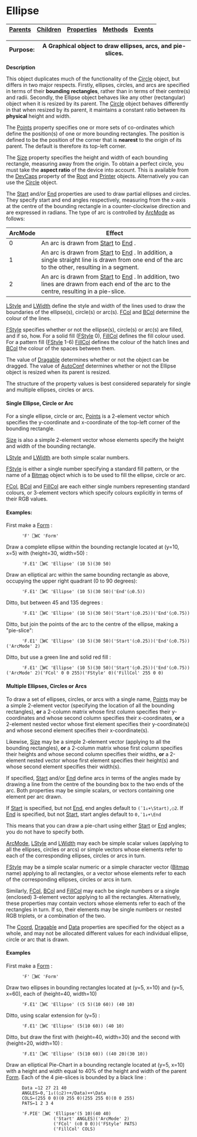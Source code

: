 




<h1 class="heading"><span class="name">Ellipse</span></h1>

| [Parents](../ParentLists/Ellipse.htm) | [Children](../ChildLists/Ellipse.htm) | [Properties](../PropLists/Ellipse.htm) | [Methods](../MethodLists/Ellipse.htm) | [Events](../EventLists/Ellipse.htm) |
| --- | --- | --- | --- | ---  |


| Purpose: | A Graphical object to draw ellipses, arcs, and pie-slices. |
| --- | ---  |


**Description**


This object duplicates much of the functionality of the [Circle](circle.md) object, but differs in two major respects. Firstly, ellipses, circles, and arcs
are specified in terms of their **bounding rectangles**, rather than in terms
of their centre(s) and radii. Secondly, the Ellipse object behaves like any
other (rectangular) object when it is resized by its parent. The [Circle](circle.md) object behaves differently in that when resized by its parent, it maintains a
constant ratio between its **physical** height and width.



The [Points](./points.md) property specifies one or more
sets of co-ordinates which define the position(s) of one or more bounding
rectangles. The position is defined to be the position of the corner that is **nearest** to the origin of its parent. The default is therefore its top-left corner.


The [Size](./size.md) property specifies the height and
width of each bounding rectangle, measuring away from the origin. To obtain a
perfect circle, you must take the **aspect ratio** of the device into
account. This is available from the [DevCaps](./devcaps.md) property of the [Root](Root.htm) and [Printer](Printer.htm) objects. Alternatively you can use the [Circle](circle.md) object.


The [Start](./start.md) and/or [End](./end.md) properties are used to draw partial ellipses and circles. They specify start and
end angles respectively, measuring from the x-axis at the centre of the bounding
rectangle in a counter-clockwise direction and are expressed in radians. The
type of arc is controlled by [ArcMode](./arcmode.md) as
follows:


| ArcMode | Effect |
| --- | ---  |
| 0 | An arc is drawn from [Start](./start.md) to [End](./end.md) . |
| 1 | An arc is drawn from [Start](./start.md) to [End](./end.md) .       In addition, a single straight line is drawn from one end of the arc to       the other, resulting in a segment. |
| 2 | An arc is drawn from [Start](./start.md) to [End](./end.md) .       In addition, two lines are drawn from each end of the arc to the centre,       resulting in a pie-slice. |


[LStyle](./lstyle.md) and [LWidth](./lwidth.md) define the style and width of the lines used to draw the boundaries of the
ellipse(s), circle(s) or arc(s). [FCol](./fcol.md) and [BCol](./bcol.md) determine the colour of the lines.


[FStyle](./fstyle.md) specifies whether or not the
ellipse(s), circle(s) or arc(s) are filled, and if so, how. For a solid fill ([FStyle](./fstyle.md) 0), [FillCol](./fillcol.md) defines the fill colour used.
For a pattern fill ([FStyle](./fstyle.md) 1-6) [FillCol](./fillcol.md) defines the colour of the hatch lines and [BCol](./bcol.md) the colour of the spaces between them.


The value of [Dragable](./dragable.md) determines
whether or not the object can be dragged. The value of [AutoConf](./autoconf.md) determines whether or not the Ellipse object is resized when its parent is
resized.


The structure of the property values is best considered separately for single
and multiple ellipses, circles or arcs.

#### Single Ellipse, Circle or Arc


For a single ellipse, circle or arc, [Points](./points.md) is a 2-element vector which specifies the y-coordinate and x-coordinate of the
top-left corner of the bounding rectangle.


[Size](./size.md) is also a simple 2-element vector
whose elements specify the height and width of the bounding rectangle.


[LStyle](./lstyle.md) and [LWidth](./lwidth.md) are both simple scalar numbers.


[FStyle](./fstyle.md) is either a single number
specifying a standard fill pattern, or the name of a [Bitmap](Bitmap.htm) object which is to be used to fill the ellipse, circle or arc.


[FCol](./fcol.md), [BCol](./bcol.md) and [FillCol](./fillcol.md) are each either single numbers
representing standard colours, or 3-element vectors which specify colours
explicitly in terms of their RGB values.

#### Examples:


First make a [Form](Form.htm) :
```apl
      'F' ⎕WC 'Form'
```


Draw a complete ellipse within the bounding rectangle located at (y=10, x=5)
with (height=30, width=50) :
```apl
      'F.E1' ⎕WC 'Ellipse' (10 5)(30 50)
```


Draw an elliptical arc within the same bounding rectangle as above, occupying
the upper right quadrant (0 to 90 degrees):
```apl
      'F.E1' ⎕WC 'Ellipse' (10 5)(30 50)('End'(○0.5))
```


Ditto, but between 45 and 135 degrees :
```apl
      'F.E1' ⎕WC 'Ellipse' (10 5)(30 50)('Start'(○0.25))('End'(○0.75))
```


Ditto, but join the points of the arc to the centre of the ellipse, making a
"pie-slice":
```apl
      'F.E1' ⎕WC 'Ellipse' (10 5)(30 50)('Start'(○0.25))('End'(○0.75))('ArcMode' 2)
```


Ditto, but use a green line and solid red fill :
```apl
      'F.E1' ⎕WC 'Ellipse' (10 5)(30 50)('Start'(○0.25))('End'(○0.75))('ArcMode' 2)('FCol' 0 0 255)('FStyle' 0)('FillCol' 255 0 0)
```

#### Multiple Ellipses, Circles or Arcs


To draw a set of ellipses, circles, or arcs with a single name, [Points](./points.md) may be a simple 2-element vector (specifying the location of all the bounding
rectangles), **or** a 2-column matrix whose first column specifies their
y-coordinates and whose second column specifies their x-coordinates, **or** a
2-element nested vector whose first element specifies their y-coordinate(s) and
whose second element specifies their x-coordinate(s).


Likewise, [Size](./size.md) may be a simple 2-element
vector (applying to all the bounding rectangles), **or** a 2-column matrix
whose first column specifies their heights and whose second column specifies
their widths, **or** a 2-element nested vector whose first element specifies
their height(s) and whose second element specifies their width(s).


If specified, [Start](./start.md) and/or [End](./end.md) define arcs in terms of the angles made by drawing a line from the centre of the
bounding box to the two ends of the arc. Both properties may be simple scalars,
or vectors containing one element per arc drawn.


If [Start](./start.md) is specified, but not [End](./end.md),
end angles default to `(¯1↓+\Start),○2`.
If [End](./end.md) is specified, but not [Start](./start.md),
start angles default to `0,¯1↓+\End`


This means that you can draw a pie-chart using either [Start](./start.md) or [End](./end.md) angles; you do not have to specify both.


[ArcMode](./arcmode.md), [LStyle](./lstyle.md) and [LWidth](./lwidth.md) may each be simple scalar values
(applying to all the ellipses, circles or arcs) or simple vectors whose elements
refer to each of the corresponding ellipses, circles or arcs in turn.


[FStyle](./fstyle.md) may be a simple scalar numeric or
a simple character vector ([Bitmap](Bitmap.htm) name)
applying to all rectangles, or a vector whose elements refer to each of the
corresponding ellipses, circles or arcs in turn.


Similarly, [FCol](./fcol.md), [BCol](./bcol.md) and [FillCol](./fillcol.md) may each be single numbers or a
single (enclosed) 3-element vector applying to all the rectangles.
Alternatively, these properties may contain vectors whose elements refer to each
of the rectangles in turn. If so, their elements may be single numbers or nested
RGB triplets, or a combination of the two.


The [Coord](./coord.md), [Dragable](./dragable.md) and [Data](./data.md) properties are specified for the
object as a whole, and may not be allocated different values for each individual
ellipse, circle or arc that is drawn.

#### Examples


First make a [Form](Form.htm) :
```apl
      'F' ⎕WC 'Form'
```


Draw two ellipses in bounding rectangles located at (y=5, x=10) and (y=5,
x=60), each of (height=40, width=10)
```apl
      'F.E1' ⎕WC 'Ellipse' ((5 5)(10 60)) (40 10)
```


Ditto, using scalar extension for (y=5) :
```apl
      'F.E1' ⎕WC 'Ellipse' (5(10 60)) (40 10)
```


Ditto, but draw the first with (height=40, width=30) and the second with
(height=20, width=10) :
```apl
      'F.E1' ⎕WC 'Ellipse' (5(10 60)) ((40 20)(30 10))
```


Draw an elliptical Pie-Chart in a bounding rectangle located at (y=5, x=10)
with a height and width equal to 40% of the height and width of the parent [Form](Form.htm).
Each of the 4 pie-slices is bounded by a black line :
```apl
      Data ←12 27 21 40
      ANGLES←0,¯1↓((○2)÷+/Data)×+\Data
      COLS←(255 0 0)(0 255 0)(255 255 0)(0 0 255)
      PATS←1 2 3 4

      'F.PIE' ⎕WC 'Ellipse'(5 10)(40 40)
                  ('Start' ANGLES)('ArcMode' 2)
                  ('FCol' (⊂0 0 0))('FStyle' PATS)
                  ('FillCol' COLS)
```


